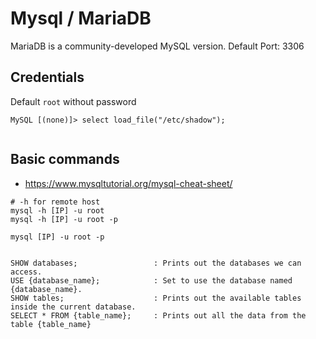 # Mysql / MariaDB



MariaDB is a community-developed MySQL version.
Default Port: 3306




## Credentials
Default `root` without password

```
MySQL [(none)]> select load_file("/etc/shadow");


```



## Basic commands
- <https://www.mysqltutorial.org/mysql-cheat-sheet/> 

```
# -h for remote host
mysql -h [IP] -u root
mysql -h [IP] -u root -p

mysql [IP] -u root -p

```


```

SHOW databases;                	: Prints out the databases we can access.
USE {database_name};     		: Set to use the database named {database_name}.
SHOW tables;	                : Prints out the available tables inside the current database.
SELECT * FROM {table_name};   	: Prints out all the data from the table {table_name}

```



